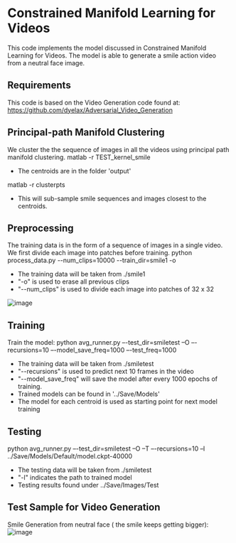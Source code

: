 Constrained Manifold Learning for Videos
===
This code implements the model discussed in Constrained Manifold Learning for Videos. The model is able to generate a smile action video from a neutral face image. 

Requirements
---
This code is based on the Video Generation code found at:
https://github.com/dyelax/Adversarial_Video_Generation

Principal-path Manifold Clustering
---
We cluster the the sequence of images in all the videos using principal path manifold clustering. 
matlab -r TEST_kernel_smile
  - The centroids are in the folder 'output'

matlab -r clusterpts
  - This will sub-sample smile sequences and images closest to the centroids.

Preprocessing
---
The training data is in the form of a sequence of images in a single video. We first divide each image into patches before training.
python process_data.py --num_clips=10000 --train_dir=smile1 -o
  - The training data will be taken from ./smile1
  - "-o" is used to erase all previous clips
  - "--num_clips" is used to divide each image into patches of 32 x 32
  
![image](https://user-images.githubusercontent.com/29162185/80721007-0d454500-8b41-11ea-8dba-05c70fc474a4.png)

Training
---
Train the model:
python avg_runner.py –-test_dir=smiletest –O –-recursions=10 –-model_save_freq=1000 –-test_freq=1000

 - The training data will be taken from ./smiletest
 - "--recursions" is used to predict next 10 frames in the video
 - "--model_save_freq" will save the model after every 1000 epochs of training.
 - Trained models can be found in '../Save/Models'
 - The model for each centroid is used as starting point for next model training

Testing
---
python avg_runner.py –-test_dir=smiletest –O –T –-recursions=10 –l ../Save/Models/Default/model.ckpt-40000
 - The testing data will be taken from ./smiletest
 - "-l" indicates the path to trained model
 - Testing results found under ../Save/Images/Test

Test Sample for Video Generation
---
Smile Generation from neutral face ( the smile keeps getting bigger):
![image](https://user-images.githubusercontent.com/29162185/80721317-6a40fb00-8b41-11ea-8187-8a36370a64ca.png)

